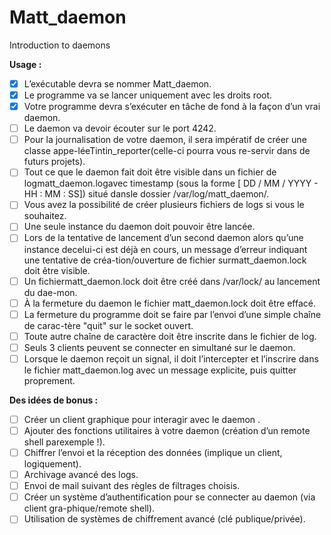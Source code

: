 # Matt_daemon
Introduction to daemons


**Usage :**
- [x] L’exécutable devra se nommer Matt_daemon.
- [x] Le programme va se lancer uniquement avec les droits root.
- [x] Votre programme devra s’exécuter en tâche de fond à la façon d’un vrai daemon.
- [ ] Le daemon va devoir écouter sur le port 4242.
- [ ] Pour la journalisation de votre daemon, il sera impératif de créer une classe appe-léeTintin_reporter(celle-ci pourra vous re-servir dans de futurs projets).
- [ ] Tout ce que le daemon fait doit être visible dans un fichier de logmatt_daemon.logavec timestamp (sous la forme [ DD / MM / YYYY - HH : MM : SS]) situé dansle dossier /var/log/matt_daemon/.
- [ ] Vous avez la possibilité de créer plusieurs fichiers de logs si vous le souhaitez.
- [ ] Une seule instance du daemon doit pouvoir être lancée.
- [ ] Lors de la tentative de lancement d’un second daemon alors qu’une instance decelui-ci est déjà en cours, un message d’erreur indiquant une tentative de créa-tion/ouverture de fichier surmatt_daemon.lock doit être visible.
- [ ] Un fichiermatt_daemon.lock doit être créé dans /var/lock/ au lancement du dae-mon.
- [ ] À la fermeture du daemon le fichier matt_daemon.lock doit être effacé.
- [ ] La fermeture du programme doit se faire par l’envoi d’une simple chaîne de carac-tère "quit" sur le socket ouvert.
- [ ] Toute autre chaîne de caractère doit être inscrite dans le fichier de log.
- [ ] Seuls 3 clients peuvent se connecter en simultané sur le daemon.
- [ ] Lorsque le daemon reçoit un signal, il doit l’intercepter et l’inscrire dans le fichier matt_daemon.log avec un message explicite, puis quitter proprement.

**Des idées de bonus :**
- [ ] Créer un client graphique pour interagir avec le daemon .
- [ ] Ajouter des fonctions utilitaires à votre daemon (création d’un remote shell parexemple !).
- [ ] Chiffrer l’envoi et la réception des données (implique un client, logiquement).
- [ ] Archivage avancé des logs.
- [ ] Envoi de mail suivant des règles de filtrages choisis.
- [ ] Créer un système d’authentification pour se connecter au daemon (via client gra-phique/remote shell).
- [ ] Utilisation de systèmes de chiffrement avancé (clé publique/privée).